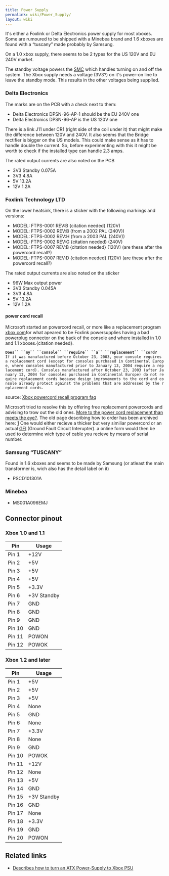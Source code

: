 ```yaml
---
title: Power Supply
permalink: wiki/Power_Supply/
layout: wiki
---
```


It's either a Foxlink or Delta Electronics power supply for most xboxes.
Some are rumoured to be shipped with a Minebea brand and 1.6 xboxes are
found with a “tuscany” made probably by Samsung.

On a 1.0 xbox supply, there seems to be 2 types for the US 120V and EU
240V market.

The standby voltage powers the [SMC](/wiki/SMC "wikilink") which handles
turning on and off the system. The Xbox supply needs a voltage (3V3?) on
it's power-on line to leave the standby mode. This results in the other
voltages being supplied.

### Delta Electronics

The marks are on the PCB with a check next to them:

-   Delta Electronics DPSN-96-AP-1 should be the EU 240V one
-   Delta Electronics DPSN-96-AP is the US 120V one

There is a link J11 under CR1 (right side of the coil under it) that
might make the difference between 120V and 240V. It also seems that the
Bridge rectifier is bigger on the US models. This could make sense as it
has to handle double the current. So, before experimenting with this it
might be worth to check if the installed type can handle 2.3 amps.

The rated output currents are also noted on the PCB

-   3V3 Standby 0.075A
-   3V3 4.8A
-   5V 13.2A
-   12V 1.2A

### Foxlink Technology LTD

On the lower heatsink, there is a sticker with the following markings
and versions:

-   MODEL: FTPS-0001 REV:B {citation needed} (120V)
-   MODEL: FTPS-0002 REV:B (from a 2002 PAL (240V))
-   MODEL: FTPS-0002 REV:H (from a 2003 PAL (240V))
-   MODEL: FTPS-0002 REV:G {citation needed} (240V)
-   MODEL: FTPS-0007 REV:B {citation needed} (120V) (are these after the
    powercord recall?)
-   MODEL: FTPS-0007 REV:D {citation needed} (120V) (are these after the
    powercord recall?)

The rated output currents are also noted on the sticker

-   96W Max output power
-   3V3 Standby 0.045A
-   3V3 4.8A
-   5V 13.2A
-   12V 1.2A

#### power cord recall

Microsoft started an powercord recall, or more like a replacement
program
[xbox.com](https://web.archive.org/web/20050301093947/http://www.xbox.com:80/en-US/news/0502/powercordannouncement.htm)for
what apeared to be Foxlink powersupplies having a bad powerplug
connector on the back of the console and where installed in 1.0 and 1.1
xboxes.{citation needed}.

**`Does`` ``my`` ``console`` ``require`` ``a`` ``replacement`` ``cord?`**  
`If it was manufactured before October 23, 2003, your console requires a replacement cord (except for consoles purchased in Continental Europe, where consoles manufactured prior to January 13, 2004 require a replacement cord). Consoles manufactured after October 23, 2003 (after January 13, 2004 for consoles purchased in Continental Europe) do not require replacement cords because design improvements to the cord and console already protect against the problems that are addressed by the replacement cords.`

source: [Xbox powercord recall program
faq](https://web.archive.org/web/20050223041403/http://replacements.webprogram.com:80/en-us/faqs.asp#Q-7)

Microsoft tried to resolve this by offering free replacement powercords
and advising to trow out the old ones. [More to the power cord
replacement than meets the
eye?](https://web.archive.org/web/20120722175134/http://www.xbox-scene.com/xbox1data/sep/EEpAEAylAluZlwSlOJ.php).
The old page describing how to order has been archived here:
[1](https://web.archive.org/web/20050223060900/http://replacements.webprogram.com:80/en-us/programoverview.asp)
One would either recieve a thicker but very similiar powercord or an
actual [GFI](https://simple.wikipedia.org/wiki/GFCI) (Ground Fault
Circuit Interupter). a online form would then be used to determine wich
type of cable you recieve by means of serial number.

### Samsung “TUSCANY”

Found in 1.6 xboxes and seems to be made by Samsung (or atleast the main
transformer is, wich also has the detail label on it)

-   PSCD101301A

### Minebea

-   MS001A096EMJ

Connector pinout
----------------

### Xbox 1.0 and 1.1

| Pin    | Usage       |
|--------|-------------|
| Pin 1  | +12V        |
| Pin 2  | +5V         |
| Pin 3  | +5V         |
| Pin 4  | +5V         |
| Pin 5  | +3.3V       |
| Pin 6  | +3V Standby |
| Pin 7  | GND         |
| Pin 8  | GND         |
| Pin 9  | GND         |
| Pin 10 | GND         |
| Pin 11 | POWON       |
| Pin 12 | POWOK       |

### Xbox 1.2 and later

| Pin    | Usage       |
|--------|-------------|
| Pin 1  | +5V         |
| Pin 2  | +5V         |
| Pin 3  | +5V         |
| Pin 4  | None        |
| Pin 5  | GND         |
| Pin 6  | None        |
| Pin 7  | +3.3V       |
| Pin 8  | None        |
| Pin 9  | GND         |
| Pin 10 | POWOK       |
| Pin 11 | +12V        |
| Pin 12 | None        |
| Pin 13 | +5V         |
| Pin 14 | GND         |
| Pin 15 | +3V Standby |
| Pin 16 | GND         |
| Pin 17 | None        |
| Pin 18 | +3.3V       |
| Pin 19 | GND         |
| Pin 20 | POWON       |

Related links
-------------

-   [Describes how to turn an ATX Power-Supply to Xbox
    PSU](http://brandonw.net/consoles/xbox/)

